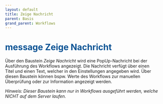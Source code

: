 ```yaml
---
layout: default
title: Zeige Nachricht
parent: Basis
grand_parent: Workflows
---
```


# <span style="color:#0b5394"><span class="material-icons">message</span> **Zeige Nachricht**</span>

Über den Baustein _Zeige Nachricht_ wird eine PopUp-Nachricht bei der Ausführung des Workflows angezeigt.
Die Nachricht verfügt über einen Titel und einen Text, welcher in den Einstellungen angegeben wird.
Über diesen Baustein können bspw. Werte des Workflows zur manuellen Überprüfung oder zur Information angezeigt werden.

_Hinweis: Dieser Baustein kann nur in Workflows ausgeführt werden, welche NICHT auf dem Server laufen._
